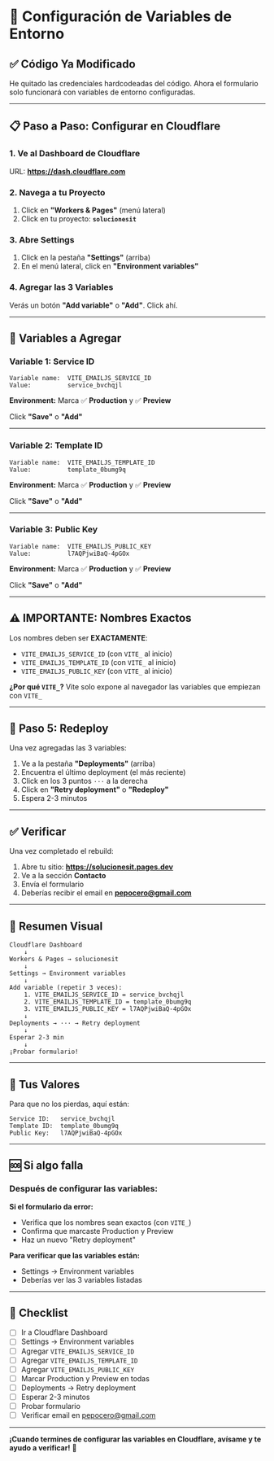# 🔐 Configuración de Variables de Entorno

## ✅ Código Ya Modificado

He quitado las credenciales hardcodeadas del código. Ahora el formulario solo funcionará con variables de entorno configuradas.

---

## 📋 Paso a Paso: Configurar en Cloudflare

### **1. Ve al Dashboard de Cloudflare**

URL: **https://dash.cloudflare.com**

### **2. Navega a tu Proyecto**

1. Click en **"Workers & Pages"** (menú lateral)
2. Click en tu proyecto: **`solucionesit`**

### **3. Abre Settings**

1. Click en la pestaña **"Settings"** (arriba)
2. En el menú lateral, click en **"Environment variables"**

### **4. Agregar las 3 Variables**

Verás un botón **"Add variable"** o **"Add"**. Click ahí.

---

## 🔑 **Variables a Agregar**

### **Variable 1: Service ID**

```
Variable name:  VITE_EMAILJS_SERVICE_ID
Value:          service_bvchqjl
```

**Environment:** Marca ✅ **Production** y ✅ **Preview**

Click **"Save"** o **"Add"**

---

### **Variable 2: Template ID**

```
Variable name:  VITE_EMAILJS_TEMPLATE_ID
Value:          template_0bumg9q
```

**Environment:** Marca ✅ **Production** y ✅ **Preview**

Click **"Save"** o **"Add"**

---

### **Variable 3: Public Key**

```
Variable name:  VITE_EMAILJS_PUBLIC_KEY
Value:          l7AQPjwiBaQ-4pGOx
```

**Environment:** Marca ✅ **Production** y ✅ **Preview**

Click **"Save"** o **"Add"**

---

## ⚠️ **IMPORTANTE: Nombres Exactos**

Los nombres deben ser **EXACTAMENTE**:
- `VITE_EMAILJS_SERVICE_ID` (con `VITE_` al inicio)
- `VITE_EMAILJS_TEMPLATE_ID` (con `VITE_` al inicio)
- `VITE_EMAILJS_PUBLIC_KEY` (con `VITE_` al inicio)

**¿Por qué `VITE_`?**
Vite solo expone al navegador las variables que empiezan con `VITE_`

---

## 🔄 Paso 5: Redeploy

Una vez agregadas las 3 variables:

1. Ve a la pestaña **"Deployments"** (arriba)
2. Encuentra el último deployment (el más reciente)
3. Click en los 3 puntos `···` a la derecha
4. Click en **"Retry deployment"** o **"Redeploy"**
5. Espera 2-3 minutos

---

## ✅ Verificar

Una vez completado el rebuild:

1. Abre tu sitio: **https://solucionesit.pages.dev**
2. Ve a la sección **Contacto**
3. Envía el formulario
4. Deberías recibir el email en **pepocero@gmail.com**

---

## 📸 Resumen Visual

```
Cloudflare Dashboard
    ↓
Workers & Pages → solucionesit
    ↓
Settings → Environment variables
    ↓
Add variable (repetir 3 veces):
    1. VITE_EMAILJS_SERVICE_ID = service_bvchqjl
    2. VITE_EMAILJS_TEMPLATE_ID = template_0bumg9q
    3. VITE_EMAILJS_PUBLIC_KEY = l7AQPjwiBaQ-4pGOx
    ↓
Deployments → ··· → Retry deployment
    ↓
Esperar 2-3 min
    ↓
¡Probar formulario!
```

---

## 🎯 Tus Valores

Para que no los pierdas, aquí están:

```
Service ID:   service_bvchqjl
Template ID:  template_0bumg9q
Public Key:   l7AQPjwiBaQ-4pGOx
```

---

## 🆘 Si algo falla

### Después de configurar las variables:

**Si el formulario da error:**
- Verifica que los nombres sean exactos (con `VITE_`)
- Confirma que marcaste Production y Preview
- Haz un nuevo "Retry deployment"

**Para verificar que las variables están:**
- Settings → Environment variables
- Deberías ver las 3 variables listadas

---

## 📝 Checklist

- [ ] Ir a Cloudflare Dashboard
- [ ] Settings → Environment variables
- [ ] Agregar `VITE_EMAILJS_SERVICE_ID`
- [ ] Agregar `VITE_EMAILJS_TEMPLATE_ID`
- [ ] Agregar `VITE_EMAILJS_PUBLIC_KEY`
- [ ] Marcar Production y Preview en todas
- [ ] Deployments → Retry deployment
- [ ] Esperar 2-3 minutos
- [ ] Probar formulario
- [ ] Verificar email en pepocero@gmail.com

---

**¡Cuando termines de configurar las variables en Cloudflare, avísame y te ayudo a verificar!** 🚀

